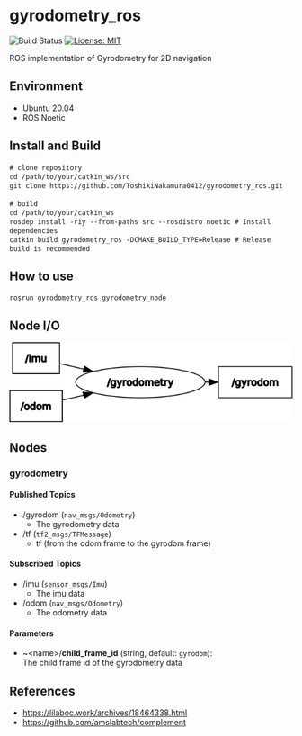 # gyrodometry_ros

![Build Status](https://github.com/ToshikiNakamura0412/gyrodometry_ros/workflows/build/badge.svg)
[![License: MIT](https://img.shields.io/badge/License-MIT-yellow.svg)](https://opensource.org/licenses/MIT)

ROS implementation of Gyrodometry for 2D navigation

## Environment
- Ubuntu 20.04
- ROS Noetic

## Install and Build
```
# clone repository
cd /path/to/your/catkin_ws/src
git clone https://github.com/ToshikiNakamura0412/gyrodometry_ros.git

# build
cd /path/to/your/catkin_ws
rosdep install -riy --from-paths src --rosdistro noetic # Install dependencies
catkin build gyrodometry_ros -DCMAKE_BUILD_TYPE=Release # Release build is recommended
```

## How to use
```
rosrun gyrodometry_ros gyrodometry_node
```

## Node I/O
![Node I/O](images/node_io.png)

## Nodes
### gyrodometry
#### Published Topics
- /gyrodom (`nav_msgs/Odometry`)
  - The gyrodometry data
- /tf (`tf2_msgs/TFMessage`)
  - tf (from the odom frame to the gyrodom frame)

#### Subscribed Topics
- /imu (`sensor_msgs/Imu`)
  - The imu data
- /odom (`nav_msgs/Odometry`)
  - The odometry data

#### Parameters
- ~\<name>/<b>child_frame_id</b> (string, default: `gyrodom`):<br>
  The child frame id of the gyrodometry data

## References
- https://lilaboc.work/archives/18464338.html
- https://github.com/amslabtech/complement
